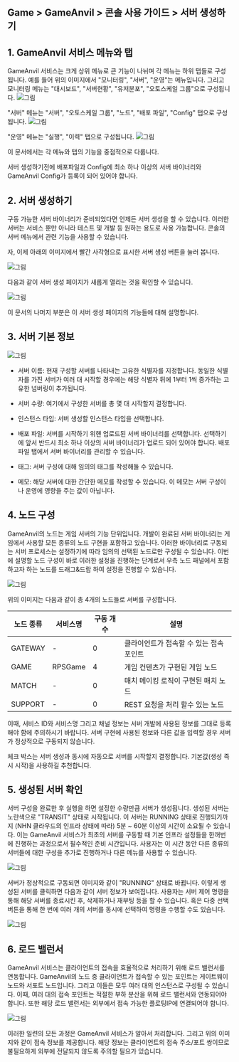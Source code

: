 ## Game > GameAnvil > 콘솔 사용 가이드 > 서버 생성하기

## 1. GameAnvil 서비스 메뉴와 탭

GameAnvil 서비스는 크게 상위 메뉴로 큰 기능이 나뉘며 각 메뉴는 하위 탭들로 구성됩니다. 예를 들어 위의 이미지에서 "모니터링", "서버", "운영"는 메뉴입니다. 그리고 모니터링 메뉴는 "대시보드", "서버현황", "유저분포", "오토스케일 그룹"으로 구성됩니다.
![그림](https://static.toastoven.net/prod_gameanvil/images/console/new-server/menu-server-manage-1.png)

"서버" 메뉴는 "서버", "오토스케일 그룹", "노드", "배포 파일", "Config" 탭으로 구성됩니다.
![그림](https://static.toastoven.net/prod_gameanvil/images/console/new-server/menu-server-manage-2.png)

"운영" 메뉴는 "실행", "이력" 탭으로 구성됩니다.
![그림](https://static.toastoven.net/prod_gameanvil/images/console/new-server/menu-server-manage-3.png)

이 문서에서는 각 메뉴와 탭의 기능을 중점적으로 다룹니다. 

서버 생성하기전에 배포파일과 Config에 최소 하나 이상의 서버 바이너리와 GameAnvil Config가 등록이 되어 있어야 합니다.

## 2. 서버 생성하기

구동 가능한 서버 바이너리가 준비되었다면 언제든 서버 생성을 할 수 있습니다. 이러한 서버는 서비스 뿐만 아니라 테스트 및 개발 등 원하는 용도로 사용 가능합니다. 콘솔의 서버 메뉴에서 관련 기능을 사용할 수 있습니다.

자, 이제 아래의 이미지에서 빨간 사각형으로 표시한 서버 생성 버튼을 눌러 봅니다.

![그림](https://static.toastoven.net/prod_gameanvil/images/console/new-server/create-01.png)


다음과 같이 서버 생성 페이지가 새롭게 열리는 것을 확인할 수 있습니다.

![그림](https://static.toastoven.net/prod_gameanvil/images/console/new-server/create-02.png)

이 문서의 나머지 부분은 이 서버 생성 페이지의 기능들에 대해 설명합니다.

## 3. 서버 기본 정보

![그림](https://static.toastoven.net/prod_gameanvil/images/console/new-server/create-03.png)

* 서버 이름: 현재 구성할 서버를 나타내는 고유한 식별자를 지정합니다. 동일한 식별자를 가진 서버가 여러 대 시작할 경우에는 해당 식별자 뒤에 1부터 1씩 증가하는 고유한 넘버링이 추가됩니다.

* 서버 수량: 여기에서 구성한 서버를 총 몇 대 시작할지 결정합니다. 

* 인스턴스 타입: 서버 생성할 인스턴스 타입을 선택합니다.

* 배포 파일: 서버를 시작하기 위핸 업로드된 서버 바이너리를 선택합니다. 선택하기에 앞서 반드시 최소 하나 이상의 서버 바이너리가 업로드 되어 있어야 합니다. 배포 파일 탭에서 서버 바이너리를 관리할 수 있습니다.

* 태그: 서버 구성에 대해 임의의 태그를 작성해둘 수 있습니다.

* 메모: 해당 서버에 대한 간단한 메모를 작성할 수 있습니다. 이 메모는 서버 구성이나 운영에 영향을 주는 값이 아닙니다.

## 4. 노드 구성

GameAnvil의 노드는 게임 서버의 기능 단위입니다. 개발이 완료된 서버 바이너리는 게임에서 사용할 모든 종류의 노드 구현을 포함하고 있습니다. 이러한 바이너리로 구동되는 서버 프로세스는 설정하기에 따라 임의의 선택된 노드로만 구성될 수 있습니다. 이번에 설명할 노드 구성이 바로 이러한 설정을 진행하는 단계로서 우측 노드 패널에서 포함하고자 하는 노드를 드래그&드랍 하여 설정을 진행할 수 있습니다.

![그림](https://static.toastoven.net/prod_gameanvil/images/console/new-server/create-04.png)


위의 이미지는 다음과 같이 총 4개의 노드들로 서버를 구성합니다.

| 노드 종류   | 서비스명    | 구동 개수 | 설명                     |
|---------|---------|-------|------------------------|
| GATEWAY | -       | 0     | 클라이언트가 접속할 수 있는 접속 포인트 |
| GAME    | RPSGame | 4     | 게임 컨텐츠가 구현된 게임 노드      |
| MATCH   | -       | 0     | 매치 메이킹 로직이 구현된 매치 노드   |
| SUPPORT | -       | 0     | REST 요청을 처리 할수 있는 노드   |

이때, 서비스 ID와 서비스명 그리고 채널 정보는 서버 개발에 사용된 정보를 그대로 등록해야 함에 주의하시기 바랍니다. 서버 구현에 사용된 정보와 다른 값을 입력할 경우 서버가 정상적으로 구동되지 않습니다.

체크 박스는 서버 생성과 동시에 자동으로 서버를 시작할지 결정합니다. 기본값(생성 즉시 시작)을 사용하길 추천합니다.

## 5. 생성된 서버 확인
서버 구성을 완료한 후 실행을 하면 설정한 수량만큼 서버가 생성됩니다. 생성된 서버는 노란색으로 "TRANSIT" 상태로 시작됩니다. 이 서버는 RUNNING 상태로 진행되기까지 (NHN 클라우드의 인프라 상태에 따라) 5분 ~ 60분 이상의 시간이 소요될 수 있습니다. 이는 GameAnvil 서비스가 최초의 서버를 구동할 때 기본 인프라 설정들을 한꺼번에 진행하는 과정으로서 필수적인 준비 시간입니다. 사용자는 이 시간 동안 다른 종류의 서버들에 대한 구성을 추가로 진행하거나 다른 메뉴를 사용할 수 있습니다.

![그림](https://static.toastoven.net/prod_gameanvil/images/console/new-server/start-01.png)

서버가 정상적으로 구동되면 이미지와 같이 "RUNNING" 상태로 바뀝니다. 이렇게 생성된 서버를 클릭하면 다음과 같이 서버 정보가 보여집니다. 사용자는 서버 제어 명령을 통해 해당 서버를 종료시킨 후, 삭제하거나 재부팅 등을 할 수 있습니다. 혹은 다중 선택 버튼을 통해 한 번에 여러 개의 서버를 동시에 선택하여 명령을 수행할 수도 있습니다.

![그림](https://static.toastoven.net/prod_gameanvil/images/console/new-server/detail.png)

## 6. 로드 밸런서

GameAnvil 서비스는 클라이언트의 접속을 효율적으로 처리하기 위해 로드 밸런서를 연동합니다. GameAnvil의 노드 중 클라이언트가 접속할 수 있는 포인트는 게이트웨이 노드와 서포트 노드입니다. 그리고 이들은 모두 여러 대의 인스턴스로 구성될 수 있습니다. 이때, 여러 대의 접속 포인트는 적절한 부하 분산을 위해 로드 밸런서와 연동되어야 합니다. 또한 해당 로드 밸런서는 외부에서 접속 가능한 플로팅IP에 연결되어야 합니다.

![그림](https://static.toastoven.net/prod_gameanvil/images/console/loadbalancer/list.png)

이러한 일련의 모든 과정은 GameAnvil 서비스가 알아서 처리합니다. 그리고 위의 이미지와 같이 접속 정보를 제공합니다. 해당 정보는 클라이언트의 접속 주소/포트 쌍이므로 불필요하게 외부에 전달되지 않도록 주의할 필요가 있습니다.